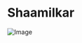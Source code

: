 # Shaamilkar
![Image](https://github.com/user-attachments/assets/58a7400b-f2a0-4667-8487-c46da17e62a3)
